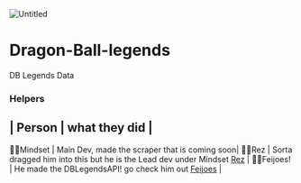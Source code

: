 ![Untitled](https://github.com/mindsetpro/Dragon-Ball-legends/assets/138173273/e86564d0-cf16-400a-ae46-a9fdf3df4638)

# Dragon-Ball-legends
DB Legends Data

### Helpers
| Person | what they did |
--------------------------
👨‍💻Mindset | Main Dev, made the scraper that is coming soon|
👨‍💻Rez | Sorta dragged him into this but he is the Lead dev under Mindset [Rez](https://github.com/Rez-Yeat) |
👨‍💻Feijoes! | He made the DBLegendsAPI! go check him out [Feijoes](https://github.com/feijoes) |
